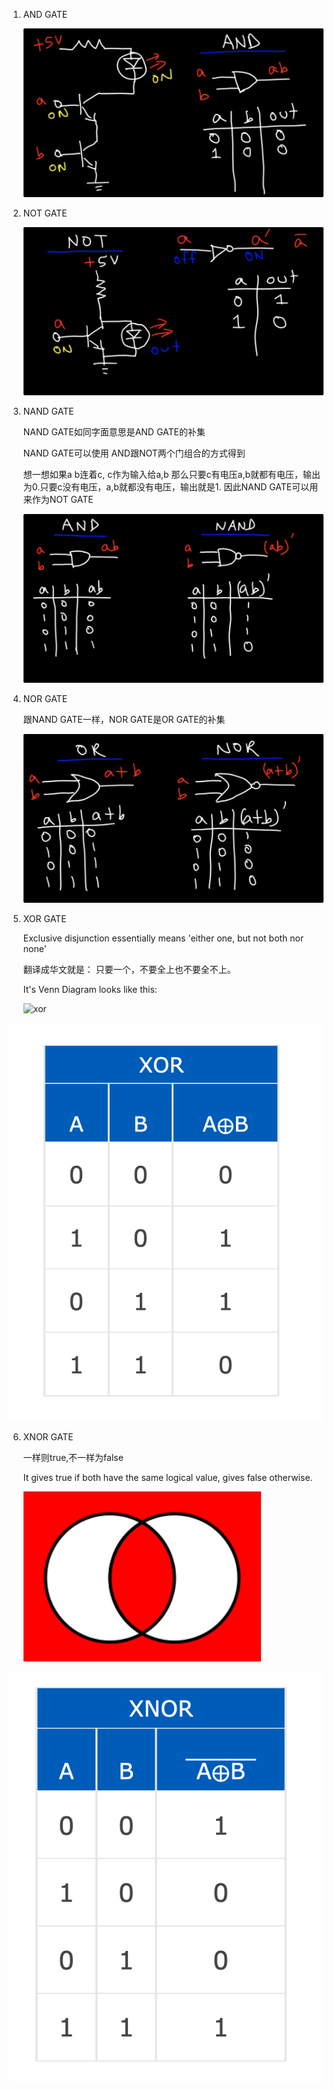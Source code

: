 1. AND GATE

   ![andgate](pictures/logicgates/andgate.png)

2. NOT GATE

   ![notgate](pictures/logicgates/notgate.png)

3. NAND GATE 

   NAND GATE如同字面意思是AND GATE的补集

   NAND GATE可以使用 AND跟NOT两个门组合的方式得到

   

   想一想如果a b连着c, c作为输入给a,b 那么只要c有电压a,b就都有电压，输出为0.只要c没有电压，a,b就都没有电压，输出就是1. 因此NAND GATE可以用来作为NOT GATE

   ![nandgate1](pictures/logicgates/nandgate1.png)

   

4. NOR GATE 

   跟NAND GATE一样，NOR GATE是OR GATE的补集

   ![norgate](pictures/logicgates/norgate.png)

5. XOR GATE

   Exclusive disjunction essentially means 'either one, but not both nor none'

   翻译成华文就是： 只要一个，不要全上也不要全不上。

   It's Venn Diagram looks like this:

   ![xor](https://upload.wikimedia.org/wikipedia/commons/thumb/4/46/Venn0110.svg/100px-Venn0110.svg.png)

![xorgate](pictures/logicgates/xorgate.png)

6. XNOR GATE

   一样则true,不一样为false

   It gives true if both have the same logical value, gives false otherwise.

   ![xnorvenn](pictures/logicgates/xnorvenn.png)

![](pictures/logicgates/xnor.png)